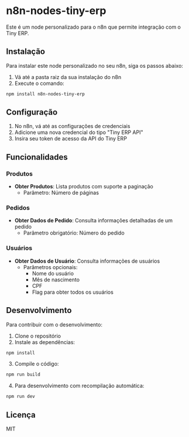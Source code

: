 # n8n-nodes-tiny-erp

Este é um node personalizado para o n8n que permite integração com o Tiny ERP.

## Instalação

Para instalar este node personalizado no seu n8n, siga os passos abaixo:

1. Vá até a pasta raiz da sua instalação do n8n
2. Execute o comando:
```bash
npm install n8n-nodes-tiny-erp
```

## Configuração

1. No n8n, vá até as configurações de credenciais
2. Adicione uma nova credencial do tipo "Tiny ERP API"
3. Insira seu token de acesso da API do Tiny ERP

## Funcionalidades

### Produtos
- **Obter Produtos**: Lista produtos com suporte a paginação
  - Parâmetro: Número de páginas

### Pedidos
- **Obter Dados de Pedido**: Consulta informações detalhadas de um pedido
  - Parâmetro obrigatório: Número do pedido

### Usuários
- **Obter Dados de Usuário**: Consulta informações de usuários
  - Parâmetros opcionais:
    - Nome do usuário
    - Mês de nascimento
    - CPF
    - Flag para obter todos os usuários

## Desenvolvimento

Para contribuir com o desenvolvimento:

1. Clone o repositório
2. Instale as dependências:
```bash
npm install
```
3. Compile o código:
```bash
npm run build
```
4. Para desenvolvimento com recompilação automática:
```bash
npm run dev
```

## Licença

MIT 